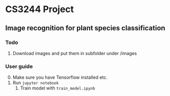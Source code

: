 # CS3244 Project
## Image recognition for plant species classification

### Todo
1. Download images and put them in subfolder under /images

### User guide
0. Make sure you have Tensorflow installed etc.
1. Run `jupyter notebook`
    1. Train model with `train_model.ipynb`